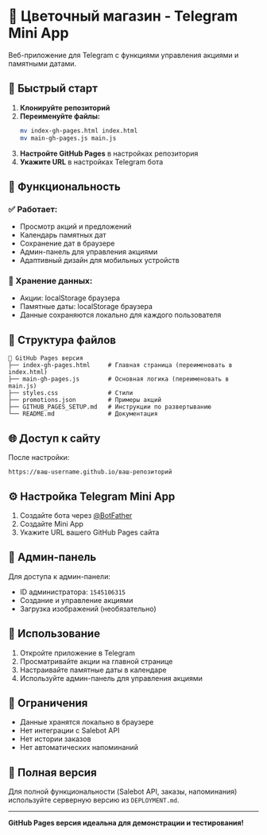 # 🌸 Цветочный магазин - Telegram Mini App

Веб-приложение для Telegram с функциями управления акциями и памятными датами.

## 🚀 Быстрый старт

1. **Клонируйте репозиторий**
2. **Переименуйте файлы:**
   ```bash
   mv index-gh-pages.html index.html
   mv main-gh-pages.js main.js
   ```
3. **Настройте GitHub Pages** в настройках репозитория
4. **Укажите URL** в настройках Telegram бота

## 📱 Функциональность

### ✅ Работает:
- Просмотр акций и предложений
- Календарь памятных дат
- Сохранение дат в браузере
- Админ-панель для управления акциями
- Адаптивный дизайн для мобильных устройств

### 🔄 Хранение данных:
- Акции: localStorage браузера
- Памятные даты: localStorage браузера
- Данные сохраняются локально для каждого пользователя

## 📁 Структура файлов

```
📁 GitHub Pages версия
├── index-gh-pages.html     # Главная страница (переименовать в index.html)
├── main-gh-pages.js        # Основная логика (переименовать в main.js)
├── styles.css              # Стили
├── promotions.json         # Примеры акций
├── GITHUB_PAGES_SETUP.md   # Инструкции по развертыванию
└── README.md               # Документация
```

## 🌐 Доступ к сайту

После настройки:
```
https://ваш-username.github.io/ваш-репозиторий
```

## ⚙️ Настройка Telegram Mini App

1. Создайте бота через [@BotFather](https://t.me/BotFather)
2. Создайте Mini App
3. Укажите URL вашего GitHub Pages сайта

## 🔧 Админ-панель

Для доступа к админ-панели:
- ID администратора: `1545106315`
- Создание и управление акциями
- Загрузка изображений (необязательно)

## 📝 Использование

1. Откройте приложение в Telegram
2. Просматривайте акции на главной странице
3. Настраивайте памятные даты в календаре
4. Используйте админ-панель для управления акциями

## 🚨 Ограничения

- Данные хранятся локально в браузере
- Нет интеграции с Salebot API
- Нет истории заказов
- Нет автоматических напоминаний

## 🔄 Полная версия

Для полной функциональности (Salebot API, заказы, напоминания) используйте серверную версию из `DEPLOYMENT.md`.

---

**GitHub Pages версия идеальна для демонстрации и тестирования!** 